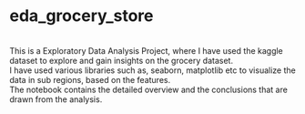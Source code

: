 # eda_grocery_store
<br>
This is a Exploratory Data Analysis Project, where I have used the kaggle dataset to explore and gain insights on the grocery dataset.
<br>
I have used various libraries such as, seaborn, matplotlib etc to visualize the data in sub regions, based on the features.
<br>
The notebook contains the detailed overview and the conclusions that are drawn from the analysis.
